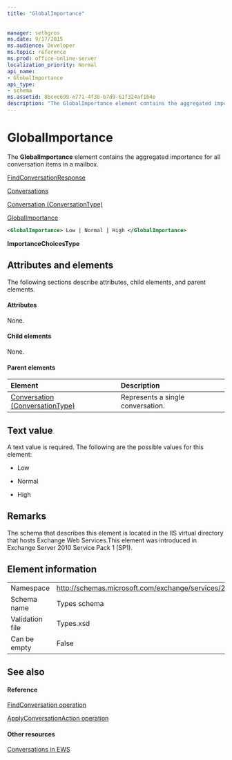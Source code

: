 ```yaml
---
title: "GlobalImportance"
 
 
manager: sethgros
ms.date: 9/17/2015
ms.audience: Developer
ms.topic: reference
ms.prod: office-online-server
localization_priority: Normal
api_name:
- GlobalImportance
api_type:
- schema
ms.assetid: 8bcec699-e771-4f38-b7d9-61f324af1b4e
description: "The GlobalImportance element contains the aggregated importance for all conversation items in a mailbox."
---
```


# GlobalImportance

The **GlobalImportance** element contains the aggregated importance for all conversation items in a mailbox. 
  
[FindConversationResponse](findconversationresponse.md)
  
[Conversations](conversations-ex15websvcsotherref.md)
  
[Conversation (ConversationType)](conversation-conversationtype.md)
  
[GlobalImportance](globalimportance.md)
  
```XML
<GlobalImportance> Low | Normal | High </GlobalImportance>
```

 **ImportanceChoicesType**
## Attributes and elements

The following sections describe attributes, child elements, and parent elements.
  
#### Attributes

None.
  
#### Child elements

None.
  
#### Parent elements

|**Element**|**Description**|
|:-----|:-----|
|[Conversation (ConversationType)](conversation-conversationtype.md) <br/> |Represents a single conversation.  <br/> |
   
## Text value

A text value is required. The following are the possible values for this element:
  
- Low
    
- Normal
    
- High
    
## Remarks

The schema that describes this element is located in the IIS virtual directory that hosts Exchange Web Services.This element was introduced in Exchange Server 2010 Service Pack 1 (SP1).
  
## Element information

|||
|:-----|:-----|
|Namespace  <br/> |http://schemas.microsoft.com/exchange/services/2006/types  <br/> |
|Schema name  <br/> |Types schema  <br/> |
|Validation file  <br/> |Types.xsd  <br/> |
|Can be empty  <br/> |False  <br/> |
   
## See also

#### Reference

[FindConversation operation](findconversation-operation.md)
  
[ApplyConversationAction operation](applyconversationaction-operation.md)
#### Other resources

[Conversations in EWS](http://msdn.microsoft.com/library/91e64629-db6c-4c94-9dcb-d386232e8467%28Office.15%29.aspx)

